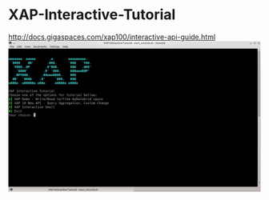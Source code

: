 XAP-Interactive-Tutorial
========================
http://docs.gigaspaces.com/xap100/interactive-api-guide.html
![Screenshot](XAP-Interactive-Tutorial-screenshot.png)